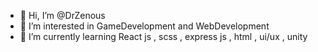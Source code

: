 - 👋 Hi, I’m @DrZenous
- 👀 I’m interested in GameDevelopment and WebDevelopment
- 🌱 I’m currently learning React js , scss , express js , html , ui/ux , unity

<!---
DrZenous/DrZenous is a ✨ special ✨ repository because its `README.md` (this file) appears on your GitHub profile.
You can click the Preview link to take a look at your changes.
--->
